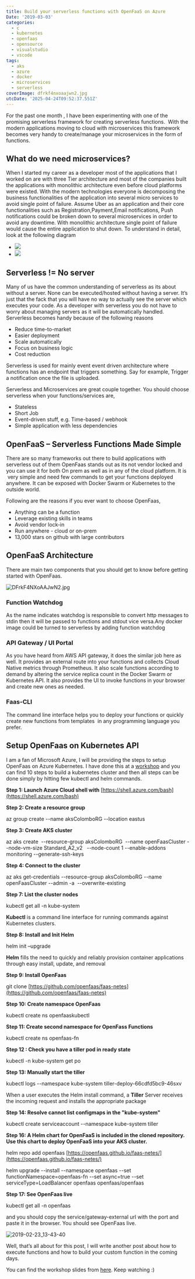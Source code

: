 ```yaml
---
title: Build your serverless functions with OpenFaaS on Azure
Date: '2019-03-03'
categories:
  - c
  - kubernetes
  - openfaas
  - opensource
  - visualstudio
  - vscode
tags:
  - aks
  - azure
  - docker
  - microservices
  - serverless
coverImage: dfrkf4nxoaajwn2.jpg
utcDate: '2025-04-24T09:52:37.551Z'
---
```


For the past one month , I have been experimenting with one of the promising serverless framework for creating serverless functions.  With the modern applications moving to cloud with microservices this framework becomes very handy to create/manage your microservices in the form of functions.

## What do we need microservices?

When I started my career as a developer most of the applications that I worked on are with three Tier architecture and most of the companies built the applications with monolithic architecture even before cloud platforms were existed. With the modern technologies everyone is decomposing the business functionalities of the application into several micro services to avoid single point of failure. Assume Uber as an application and their core functionalities such as Registration,Payment,Email notifications, Push notifications could be broken down to several microservices in order to avoid any downtime. With monolithic architecture single point of failure would cause the entire application to shut down. To understand in detail, look at the following diagram

- ![](images/microservice.png)
- ![](images/monolithic.png)

## **Serverless != No server**

Many of us have the common understanding of serverless as its about without a server. None can be executed/hosted without having a server. It’s just that the fack that you will have no way to actually see the server which executes your code. As a developer with serverless you do not have to worry about managing servers as it will be automatically handled. Serverless becomes handy because of the following reasons

- Reduce time-to-market
- Easier deployment
- Scale automatically
- Focus on business logic
- Cost reduction

Serverless is used for mainly event event driven architecture where functions has an endpoint that triggers something. Say for example, Trigger a notification once the file is uploaded.

Serverless and Microservices are great couple together. You should choose serverless when your functions/services are,

- Stateless
- Short Job
- Event-driven stuff, e.g. Time-based / webhook
- Simple application with less dependencies

## OpenFaaS – Serverless Functions Made Simple

There are so many frameworks out there to build applications with serverless out of them OpenFaas stands out as its not vendor locked and you can use it for both On prem as well as in any of the cloud platform. It is  very simple and need few commands to get your functions deployed anywhere. It can be exposed with Docker Swarm or Kubernetes to the outside world.

Following are the reasons if you ever want to choose OpenFaas,

- Anything can be a function
- Leverage existing skills in teams
- Avoid vendor lock-in
- Run anywhere - cloud or on-prem
- 13,000 stars on github with large contributors

## OpenFaaS Architecture

There are main two components that you should get to know before getting started with OpenFaas.

![DFrkF4NXoAAJwN2.jpg](images/dfrkf4nxoaajwn2.jpg)

### Function Watchdog

As the name indicates watchdog is responsible to convert http messages to stdin then it will be passed to functions and stdout vice versa.Any docker image could be turned to serverless by adding function watchdog

### API Gateway / UI Portal

As you have heard from AWS API gateway, it does the similar job here as well. It provides an external route into your functions and collects Cloud Native metrics through Prometheus. It also scale functions according to demand by altering the service replica count in the Docker Swarm or Kubernetes API. It also provides the UI to invoke functions in your browser and create new ones as needed.

### Faas-CLI

The command line interface helps you to deploy your functions or quickly create new functions from templates  in any programming language you prefer.

## Setup OpenFaas on Kubernetes API

I am a fan of Microsoft Azure, I will be providing the steps to setup OpenFaas on Azure Kubernetes. I have done this at a [workshop](https://slides.com/sajeetharansinnathurai/openfaas/live#/) and you can find 10 steps to build a kubernetes cluster and then all steps can be done simply by hitting few kubectl and helm commands.

**Step 1: Launch Azure Cloud shell with** [https://shell.azure.com/bash](https://shell.azure.com/bash)

**Step 2: Create a resource group**

az group create --name aksColomboRG --location eastus

**Step 3: Create AKS cluster**

az aks create  --resource-group aksColomboRG  --name openFaasCluster --node-vm-size Standard\_A2\_v2   --node-count 1 --enable-addons monitoring --generate-ssh-keys

**Step 4: Connect to the cluster**

az aks get-credentials --resource-group aksColomboRG --name openFaasCluster --admin -a  --overwrite-existing

**Step 7: List the cluster nodes**

kubectl get all -n kube-system

**Kubectl** is a command line interface for running commands against Kubernetes clusters.

**Step 8: Install and Init Helm**

helm init –upgrade

**Helm** fills the need to quickly and reliably provision container applications through easy install, update, and removal

**Step 9: Install OpenFaas**

git clone [https://github.com/openfaas/faas-netes](https://github.com/openfaas/faas-netes)

**Step 10: Create namespace OpenFaas**

kubectl create ns openfaaskubectl

**Step 11: Create second namespace for OpenFass Functions**

kubectl create ns openfaas-fn

**Step 12 : Check you have a tiller pod in ready state**

kubectl -n kube-system get po

**Step 13: Manually start the tiller**

kubectl logs --namespace kube-system tiller-deploy-66cdfd5bc9-46sxv

When a user executes the Helm install command, a **Tiller** Server receives the incoming request and installs the appropriate package

**Step 14: Resolve cannot list configmaps in the "kube-system"**

kubectl create serviceaccount --namespace kube-system tiller

**Step 16: A Helm chart for OpenFaaS is included in the cloned repository. Use this chart to deploy OpenFaaS into your AKS cluster.**

helm repo add openfaas [https://openfaas.github.io/faas-netes/](https://openfaas.github.io/faas-netes/)

helm upgrade --install --namespace openfaas --set functionNamespace=openfaas-fn --set async=true --set serviceType=LoadBalancer openfaas openfaas/openfaas

**Step 17: See OpenFaas live**

kubectl get all -n openfaas

and you should copy the service/gateway-external url with the port and paste it in the browser. You should see OpenFaas live.

![2019-02-23_13-43-40](images/2019-02-23_13-43-40.png)

Well, that’s all about for this post, I will write another post about how to execute functions and how to build your custom function in the coming days.

You can find the workshop slides from [here](https://slides.com/sajeetharansinnathurai/openfaas/live#/). Keep watching :)
